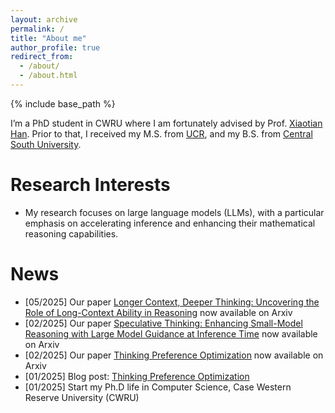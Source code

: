 ```yaml
---
layout: archive
permalink: /
title: "About me"
author_profile: true
redirect_from: 
  - /about/
  - /about.html
---
```


{% include base_path %}

I’m a PhD student in CWRU where I am fortunately advised by Prof. [Xiaotian Han](https://ahxt.github.io/). Prior to that, I received my M.S. from [UCR](https://www.ece.ucr.edu/), and my B.S. from [Central South University](https://soa.csu.edu.cn/).

Research Interests
======
* My research focuses on large language models (LLMs), with a particular emphasis on accelerating inference and enhancing their mathematical reasoning capabilities.

News
======
* [05/2025] Our paper [Longer Context, Deeper Thinking: Uncovering the Role of Long-Context Ability in Reasoning](https://arxiv.org/abs/2505.17315) now available on Arxiv
* [02/2025] Our paper [Speculative Thinking: Enhancing Small-Model Reasoning with Large Model Guidance at Inference Time](https://arxiv.org/abs/2504.12329) now available on Arxiv
* [02/2025] Our paper [Thinking Preference Optimization](https://arxiv.org/abs/2502.13173) now available on Arxiv
* [01/2025] Blog post: [Thinking Preference Optimization](https://uservan.github.io/posts/2025/01/Thinking_Preference_Optimization/)
* [01/2025] Start my Ph.D life in Computer Science, Case Western Reserve University (CWRU)